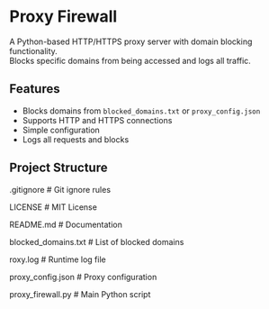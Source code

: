 # Proxy Firewall

A Python-based HTTP/HTTPS proxy server with domain blocking functionality.  
Blocks specific domains from being accessed and logs all traffic.

## Features
- Blocks domains from `blocked_domains.txt` or `proxy_config.json`
- Supports HTTP and HTTPS connections
- Simple configuration
- Logs all requests and blocks

## Project Structure
.gitignore # Git ignore rules

LICENSE # MIT License

README.md # Documentation

blocked_domains.txt # List of blocked domains

roxy.log # Runtime log file

proxy_config.json # Proxy configuration

proxy_firewall.py # Main Python script
